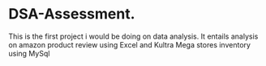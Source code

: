 # DSA-Assessment.
This is the first project i would be doing on data analysis. It entails analysis on amazon product review using Excel and Kultra Mega stores inventory using MySql

